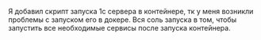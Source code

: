 Я добавил скрипт запуска 1с сервера в контейнере, тк у меня возникли проблемы с запуском его в докере.
Вся соль запуска в том, чтобы запустить все необходимые сервисы после запуска контейнера.